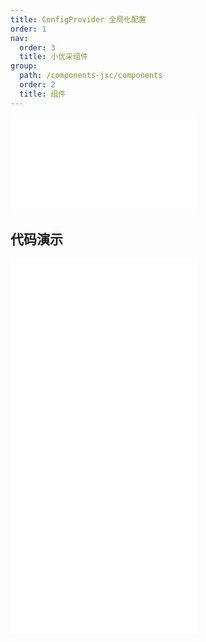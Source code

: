 ```yaml
---
title: ConfigProvider 全局化配置
order: 1
nav:
  order: 3
  title: 小优采组件
group:
  path: /components-jxc/components
  order: 2
  title: 组件
---
```


<div>
<embed src="@docs-common/config-provider/index.md"></embed>
</div>
        
## 代码演示

<Row gutter=8>

  <Col span=24>
    
  <div class="code-box"><embed src="@abiz-rc-jxc/config-provider/demo/direction-config-provider-jxc.md"></embed></div>
          
  <div class="code-box"><embed src="@abiz-rc-jxc/config-provider/demo/locale-config-provider-jxc.md"></embed></div>
          
  <div class="code-box"><embed src="@abiz-rc-jxc/config-provider/demo/size-config-provider-jxc.md"></embed></div>
          
  </Col>
          
</Row>
        
<div><embed src="@docs-common/config-provider/index-api.md"></embed><div>
        